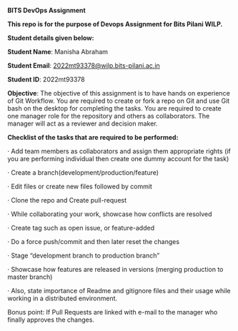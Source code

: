 **BITS DevOps Assignment**

**This repo is for the purpose of Devops Assignment for Bits Pilani WILP.** 

**Student details given below:**

**Student Name**: Manisha Abraham

**Student Email**: 2022mt93378@wilp.bits-pilani.ac.in

**Student ID**: 2022mt93378

**Objective**:
The objective of this assignment is to have hands on experience of Git Workflow. You are required to create or fork a repo on Git and use Git bash on the desktop for completing the tasks. You are required to create one manager role for the repository and others as collaborators. The manager will act as a reviewer and decision maker. 


**Checklist of the tasks that are required to be performed:**

·       Add team members as collaborators and assign them appropriate rights (if you are performing individual then create one dummy account for the task)

·       Create a branch(development/production/feature)

·       Edit files or create new files followed by commit

·       Clone the repo and Create pull-request

·       While collaborating your work, showcase how conflicts are resolved

·       Create tag such as open issue, or feature-added

·       Do a force push/commit and then later reset the changes

·       Stage “development branch to production branch”

·       Showcase how features are released in versions (merging production to master branch)

·       Also, state importance of Readme and gitignore files and their usage while working in a distributed environment.

Bonus point: If Pull Requests are linked with e-mail to the manager who finally approves the changes.
